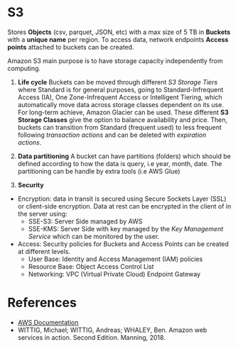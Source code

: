 # S3

Stores **Objects** (csv, parquet, JSON, etc) with a max size of 5 TB in **Buckets** with a **unique name** per region. To access data, network endpoints **Access points** attached to buckets can be created.  

Amazon S3 main purpose is to have storage capacity independently from computing.

1. **Life cycle** 
Buckets can be moved through different *S3 Storage Tiers* where Standard is for general purposes, going to Standard-Infrequent Access (IA), One Zone-Infrequent Access or Intelligent Tiering, which automatically move data across storage classes dependent on its use. For long-term achieve, Amazon Glacier can be used. 
These different **S3 Storage Classes** give the option to balance availability and price. Then, buckets can transition from Standard (frequent used) to less frequent following *transaction actions* and can be deleted with *expiration actions*.

2. **Data partitioning**
A bucket can have partitions (folders) which should be defined according to how the data is query, i.e year, month, date.
The partitioning can be handle by extra tools (i.e AWS Glue)

3. **Security**

- Encryption: data in transit is secured using Secure Sockets Layer (SSL) or client-side encryption. Data at rest can be encrypted in the client of in the server using:
    - SSE-S3: Server Side managed by AWS
    - SSE-KMS: Server Side with key managed by the *Key Management Service* which can be monitored by the user. 
- Access: Security policies for Buckets and Access Points can be created at different levels.
    - User Base: Identity and Access Management (IAM) policies
    - Resource Base: Object Access Control List
    - Networking: VPC (Virtual Private Cloud) Endpoint Gateway


# References

- [AWS Documentation](https://docs.aws.amazon.com/index.html)
- WITTIG, Michael; WITTIG, Andreas; WHALEY, Ben. Amazon web services in action. Second Edition. Manning, 2018.
